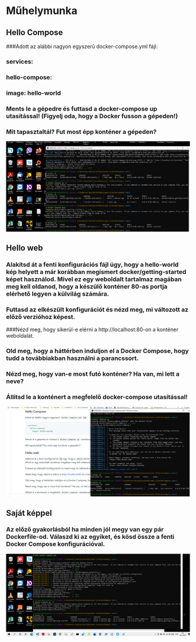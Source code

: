 
# Műhelymunka
## Hello Compose
###Adott az alábbi nagyon egyszerű docker-compose.yml fájl:

### services:
###  hello-compose:
###    image: hello-world
### Ments le a gépedre és futtasd a docker-compose up utasítással! (Figyelj oda, hogy a Docker fusson a gépeden!)
### Mit tapasztaltál? Fut most épp konténer a gépeden?
![Kép](../img/hello-web.png)
## Hello web
### Alakítsd át a fenti konfigurációs fájl úgy, hogy a hello-world kép helyett a már korábban megismert docker/getting-started képet használod. Mivel ez egy weboldalt tartalmaz magában meg kell oldanod, hogy a készülő konténer 80-as portja elérhető legyen a külvilág számára.

### Futtasd az elkészült konfigurációt és nézd meg, mi változott az előző verzióhoz képest.

###Nézd meg, hogy sikerül-e elérni a http://localhost:80-on a konténer weboldalát.

### Old meg, hogy a háttérben induljon el a Docker Compose, hogy tudd a továbbiakban használni a parancssort.

### Nézd meg, hogy van-e most futó konténer? Ha van, mi lett a neve?

### Állítsd le a konténert a megfelelő docker-compose utasítással!
![Kép](../img/hello-compose.png)
## Saját képpel
### Az előző gyakorlásból ha minden jól megy van egy pár Dockerfile-od. Válaszd ki az egyiket, és kösd össze a fenti Docker Compose konfigurációval.
![Kép](../img/sajat-keppel.png)